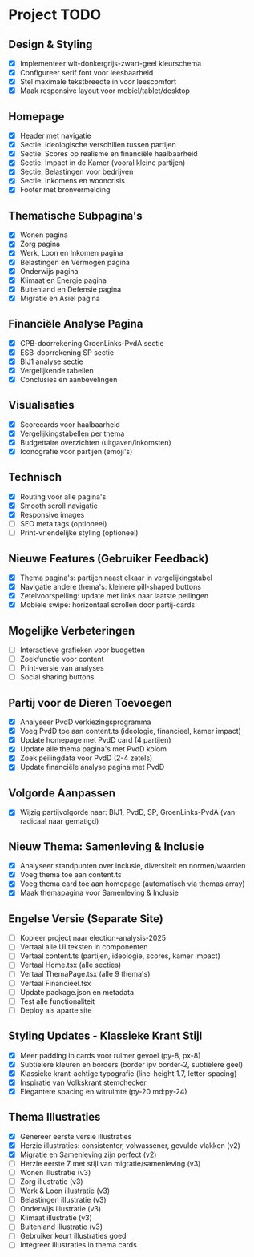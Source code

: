 # Project TODO

## Design & Styling
- [x] Implementeer wit-donkergrijs-zwart-geel kleurschema
- [x] Configureer serif font voor leesbaarheid
- [x] Stel maximale tekstbreedte in voor leescomfort
- [x] Maak responsive layout voor mobiel/tablet/desktop

## Homepage
- [x] Header met navigatie
- [x] Sectie: Ideologische verschillen tussen partijen
- [x] Sectie: Scores op realisme en financiële haalbaarheid
- [x] Sectie: Impact in de Kamer (vooral kleine partijen)
- [x] Sectie: Belastingen voor bedrijven
- [x] Sectie: Inkomens en wooncrisis
- [x] Footer met bronvermelding

## Thematische Subpagina's
- [x] Wonen pagina
- [x] Zorg pagina
- [x] Werk, Loon en Inkomen pagina
- [x] Belastingen en Vermogen pagina
- [x] Onderwijs pagina
- [x] Klimaat en Energie pagina
- [x] Buitenland en Defensie pagina
- [x] Migratie en Asiel pagina

## Financiële Analyse Pagina
- [x] CPB-doorrekening GroenLinks-PvdA sectie
- [x] ESB-doorrekening SP sectie
- [x] BIJ1 analyse sectie
- [x] Vergelijkende tabellen
- [x] Conclusies en aanbevelingen

## Visualisaties
- [x] Scorecards voor haalbaarheid
- [x] Vergelijkingstabellen per thema
- [x] Budgettaire overzichten (uitgaven/inkomsten)
- [x] Iconografie voor partijen (emoji's)

## Technisch
- [x] Routing voor alle pagina's
- [x] Smooth scroll navigatie
- [x] Responsive images
- [ ] SEO meta tags (optioneel)
- [ ] Print-vriendelijke styling (optioneel)

## Nieuwe Features (Gebruiker Feedback)
- [x] Thema pagina's: partijen naast elkaar in vergelijkingstabel
- [x] Navigatie andere thema's: kleinere pill-shaped buttons
- [x] Zetelvoorspelling: update met links naar laatste peilingen
- [x] Mobiele swipe: horizontaal scrollen door partij-cards

## Mogelijke Verbeteringen
- [ ] Interactieve grafieken voor budgetten
- [ ] Zoekfunctie voor content
- [ ] Print-versie van analyses
- [ ] Social sharing buttons

## Partij voor de Dieren Toevoegen
- [x] Analyseer PvdD verkiezingsprogramma
- [x] Voeg PvdD toe aan content.ts (ideologie, financieel, kamer impact)
- [x] Update homepage met PvdD card (4 partijen)
- [x] Update alle thema pagina's met PvdD kolom
- [x] Zoek peilingdata voor PvdD (2-4 zetels)
- [x] Update financiële analyse pagina met PvdD

## Volgorde Aanpassen
- [x] Wijzig partijvolgorde naar: BIJ1, PvdD, SP, GroenLinks-PvdA (van radicaal naar gematigd)

## Nieuw Thema: Samenleving & Inclusie
- [x] Analyseer standpunten over inclusie, diversiteit en normen/waarden
- [x] Voeg thema toe aan content.ts
- [x] Voeg thema card toe aan homepage (automatisch via themas array)
- [x] Maak themapagina voor Samenleving & Inclusie

## Engelse Versie (Separate Site)
- [ ] Kopieer project naar election-analysis-2025
- [ ] Vertaal alle UI teksten in componenten
- [ ] Vertaal content.ts (partijen, ideologie, scores, kamer impact)
- [ ] Vertaal Home.tsx (alle secties)
- [ ] Vertaal ThemaPage.tsx (alle 9 thema's)
- [ ] Vertaal Financieel.tsx
- [ ] Update package.json en metadata
- [ ] Test alle functionaliteit
- [ ] Deploy als aparte site

## Styling Updates - Klassieke Krant Stijl
- [x] Meer padding in cards voor ruimer gevoel (py-8, px-8)
- [x] Subtielere kleuren en borders (border ipv border-2, subtielere geel)
- [x] Klassieke krant-achtige typografie (line-height 1.7, letter-spacing)
- [x] Inspiratie van Volkskrant stemchecker
- [x] Elegantere spacing en witruimte (py-20 md:py-24)

## Thema Illustraties
- [x] Genereer eerste versie illustraties
- [x] Herzie illustraties: consistenter, volwassener, gevulde vlakken (v2)
- [x] Migratie en Samenleving zijn perfect (v2)
- [ ] Herzie eerste 7 met stijl van migratie/samenleving (v3)
- [ ] Wonen illustratie (v3)
- [ ] Zorg illustratie (v3)
- [ ] Werk & Loon illustratie (v3)
- [ ] Belastingen illustratie (v3)
- [ ] Onderwijs illustratie (v3)
- [ ] Klimaat illustratie (v3)
- [ ] Buitenland illustratie (v3)
- [ ] Gebruiker keurt illustraties goed
- [ ] Integreer illustraties in thema cards
